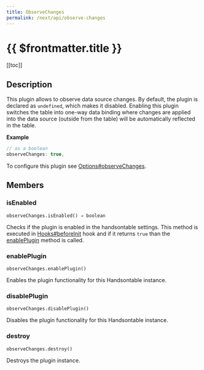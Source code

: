 ```yaml
---
title: ObserveChanges
permalink: /next/api/observe-changes
---
```


# {{ $frontmatter.title }}

[[toc]]

## Description


This plugin allows to observe data source changes. By default, the plugin is declared as `undefined`, which makes it
disabled. Enabling this plugin switches the table into one-way data binding where changes are applied into the data
source (outside from the table) will be automatically reflected in the table.


**Example**  
```js
// as a boolean
observeChanges: true,
```

To configure this plugin see [Options#observeChanges](Options#observeChanges).

## Members
### isEnabled
`observeChanges.isEnabled() ⇒ boolean`

Checks if the plugin is enabled in the handsontable settings. This method is executed in [Hooks#beforeInit](Hooks#beforeInit)
hook and if it returns `true` than the [enablePlugin](#ObserveChanges+enablePlugin) method is called.



### enablePlugin
`observeChanges.enablePlugin()`

Enables the plugin functionality for this Handsontable instance.



### disablePlugin
`observeChanges.disablePlugin()`

Disables the plugin functionality for this Handsontable instance.



### destroy
`observeChanges.destroy()`

Destroys the plugin instance.



